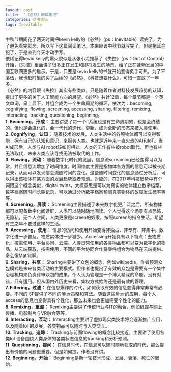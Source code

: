 ```yaml
---
layout: post
title:  "《必然》阅读笔记"
categories: 读书笔记
tags: Inevitable
---
```

中秋节期间花了两天时间把kevin kelly的《必然》（ps：Inevitable）读完了，为了避免看完就忘，所以写下这篇阅读笔记。本来应该中秋节就写完了，但是拖延症犯了，于是直到今天才动手写。
<br>
依稀记得kevin kelly的爆火貌似是从张小龙推荐了《失控》（ps：Out of Control）开始，《失控》里面讲了很多正在发生和即将发生的场景，给了正在蓬勃发展的中国互联网更多的启示。于是，只要是kevin kelly的书就开始变得炙手可热。为了不落伍，我也赶时髦的买了后续的《必然》、《科技想要什么》，可惜一直放了一年多。
<br>
《必然》的内容跟《失控》其实有些类似，只是随着作者对科技发展趋势的认知，提出了更多的关于人工智能方向的展望。《必然》共计12章，每个章节都是一个英文单词，呈上启下，并组合成为一个生命周期的循环，依次为：becoming,  cognifying, flowing, screening, accessing, sharing, filtering, remixing, interacting, tracking, questioning, beginning。
<br>
**1. Becoming，形成：**
主要讲述了每一个it系统也是有生命周期的，也是会终结的。但也是会进化的，会一代代的迭代、更新，成为全新的形态来被人类使用。
<br>
**2. Cognifying，认知：**
随着技术的发展，人类生活中的各项物体都可以变得智能，拥有自己的认知和意识，来服务人类。也就是近年来一直火热的AI和IoT。当AI成形后，人类与AI robot该如何相处。人类的工作有些被robot取代，但也有些无法取代，未来人类应该寻找无法被取代的工作。
<br>
**3. Flowing，流动：**
随着数字化时代的发展，信息流screaming已经变得习以为常，并且信息流增加了时间维度。时间维度主要是指物体各方面的信息可以被长期记录，从而可以发现信息流随时间的变化。这些随时间变化的信息通过分析后，可以得出该物体在某方面的发展趋势或者预测。对应的，在2017年科技趋势中有个词跟这个概念类似，digital twins，大概意思是可以为真实的物体建立数字档案，数字档案随时间长期记录，可以通过分析数字档案预测真实物体的故障发生概率等等。
<br>
**4. Screening，屏读：**
Screening主要描述了未来数字化更广泛之后，所有物体都可以配备数字化阅读屏，人类可以随时随地阅读。个人觉得这个场景有点恐怖，无隐私，无个人空间，人类更像是screen的奴隶，按照screen的指令生活。希望有生之年不要过这样的生活。
<br>
**5. Accessing，使用：**
信息的访问和使用开始变得非独占、非专有、非集中。数字化进一步普及，物质实体进一步减少。Accessing开始具有以下特点：去物质化、按需使用、平台协同、云端。人类日常使用的各类物品都可以变为数字化的物品，从云端获取，按需使用，不同的平台协同合作将零件组合为物品在云端提供。多么像Matrix啊。
<br>
**6. Sharing，共享：**
Sharing主要讲了众包的概念，例如wikipedia。作者预测众包模式是未来各类活动的主要模式。但作者也提出了有效的众包是需要有一个集中治理机构来负责评审众包的成果。个人认为管理是一个博大精深的命题，没有对错，只有适用。但从国内外历史来看，集权方式始终还是最有效的管理。
<br>
**7. Filtering，过滤：**
在信息爆炸的时代，如何获取有效的信息变得非常非常有必要。不同的ISP提供了不同的filter策略和算法。随着这些filter的应用，每个人access的信息也变得具有个性化，那么未来也会更加需要个性化的能力。
<br>
**8. Remixing，重混：**
Remixing主要讲了传统行业与IT的融合，例如纸媒与网上传播、电影制片与VR融合等等。
<br>
**9. Interacting，互动：**
Interacting主要讲了虚拟现实类技术将会逐渐推广应用，以及随着IoT的发展，各类物品可以随时与人类交互。
<br>
**10. Tracking，追踪：**
Tracking与前面flowing的概念比较接近，主要讲了使用各类IoT设备围绕人类身体的各类状态信息的tracking和分析预测。
<br>
**11. Questioning，提问：**
在信息时代，在信息可以随时随地获取的时代，那么提出有价值的问题更重要。但是如何提，作者没有讲。
<br>
**12. Beginning，开始：**
Beginning是新一轮技术形成、发展、衰落、死亡的起始。
